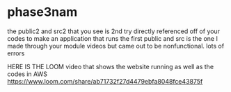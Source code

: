 # phase3nam
the public2 and src2 that you see is 2nd try directly referenced off of your codes to make an application that runs 
the first public and src is the one I made through your module videos but came out to be nonfunctional. lots of errors

HERE IS THE LOOM video that shows the website running as well as the codes in AWS
https://www.loom.com/share/ab71732f27d4479ebfa8048fce43875f
